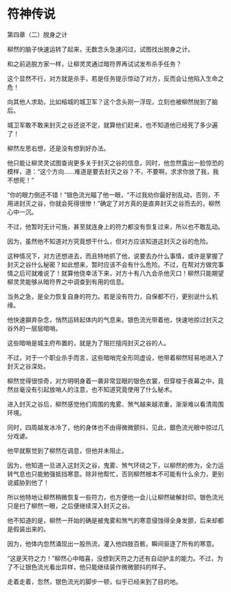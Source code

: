 # 符神传说

第四章（二）脱身之计 

柳然的脑子快速运转了起来，无数念头急速闪过，试图找出脱身之计。 

和之前逃脱方家一样，让柳灵灵通过暗符界再试试发布杀手任务？ 

这个显然不行，对方就是杀手，若是任务提示惊动了对方，反而会让他陷入生命之危！ 

向其他人求助，比如榕城的城卫军？这个念头刚一浮现，立刻也被柳然抛到了脑后。 

城卫军敢不敢来封灭之谷还说不定，就算他们赶来，也不知道他已经死了多少遍了！ 

柳然左思右想，还是没有想到好办法。 

他只能让柳灵灵试图查询更多关于封灭之谷的信息，同时，他忽然露出一脸惊恐的模样，道：“这个方向……难道是要去封灭之谷？不，不要啊，求求你放了我，我不想死！” 

“你的眼力倒还不错！”银色流光瞄了他一眼，“不过我劝你最好别乱动，否则，不用进封灭之谷，你就会死得很惨！”确定了对方真的是直奔封灭之谷而去的，柳然心中一沉。 

不过，他暂时无计可施，甚至就连身上的符力都没有恢复过来，所以也不敢乱动。 

因为，虽然他不知道对方究竟想干什么，但对方应该知道这封灭之谷的危险。 

这种情况下，对方还想进去，而且特地抓了他，说要去办什么事情，或许是掌握了封灭之谷什么秘密？如此想来，暂时应该不会有什么危险。不过，在帮对方做完事情之后可就难说了！就算他侥幸活下来，对方十有八九会杀他灭口！柳然只能期望柳灵灵能够从暗符界之中调查到有用的信息。 

当务之急，是全力恢复自身的符力。若是没有符力，自保都不行，更别说什么机缘。 

他快速摒弃杂念，悄然运转起体内的气息来。银色流光带着他，快速地掠过封灭之谷外的一层层暗哨。 

这些暗哨是城主府布置的，就是为了阻拦擅闯封灭之谷的人。 

不过，对于一个职业杀手而言，这些暗哨完全形同虚设，他带着柳然轻易地进入了封灭之谷深处。 

柳然觉得很惊奇，对方明明身着一袭非常显眼的银色衣裳，但穿梭于夜幕之中，竟然丝毫没有引起放哨人的注意，也不知道究竟使用了什么秘术。 

进入封灭之谷后，柳然感觉他们周围的鬼雾、煞气越来越浓重，渐渐难以看清周围环境。 

同时，四周越发冰冷了，他的身体也不由得微微颤抖，见此，銀色流光眼中掠过几分戏谑。 

他早就察觉到了柳然在调息，但他并未阻止。 

因为，他知道一旦进入这封灭之谷，鬼雾、煞气环绕之下，以柳然的修为，全力运转气息也只能勉强抵挡寒意。除非他帮忙，否则柳然根本不可能有什么余力，更别说威胁到他了！ 

所以他特地让柳然稍微恢复一些符力，也方便他一会儿让柳然破解封印。银色流光只是扫了柳然一眼，之后便继续深入封灭之谷。 

他不知道的是，柳然一开始的确是被鬼雾和煞气的寒意侵蚀得全身发颤，后来却都是假装出来的。 

因为，他体内忽然涌现出一股热流，灌入他四肢百骸，瞬间驱逐了所有的寒意。 

“这是天符之力！”柳然心中暗喜，没想到天符之力还有自动护主的能力。不过，为了不让银色流光看出异样，他只能继续装作微微颤抖的样子。 

走着走着，忽然，银色流光的脚步一顿，似乎已经来到了目的地。